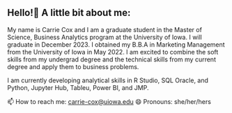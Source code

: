 ## Hello!👋 A little bit about me:

My name is Carrie Cox and I am a graduate student in the Master of Science, Business Analytics program at the University of Iowa. I will graduate in December 2023. I obtained my B.B.A in Marketing Management from the University of Iowa in May 2022. I am excited to combine the soft skills from my undergrad degree and the technical skills from my current degree and apply them to business problems.

I am currently developing analytical skills in R Studio, SQL Oracle, and Python, Jupyter Hub, Tableu, Power BI, and JMP.

📫 How to reach me: carrie-cox@uiowa.edu
😄 Pronouns: she/her/hers


<!--
**CarrieCox/CarrieCox** is a ✨ _special_ ✨ repository because its `README.md` (this file) appears on your GitHub profile.


